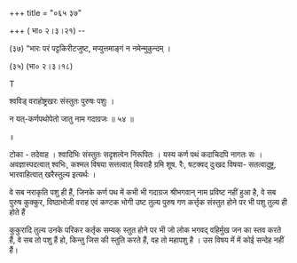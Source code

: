 +++
title = "०६५ ३७"

+++
( भा० २।३।२१) -- 

(३७) “भारः परं पट्टकिरीटजुष्ट, मप्युत्तमाङ्गं न नमेन्मुकुन्दम् । 

(३५) (भा० २।३।१८) 

T 

श्वविड् वराहोष्ट्रखरः संस्तुतः पुरुषः पशुः । 

न यत्-कर्णपथोपेतो जातु नाम गदाग्रजः ॥ ५४ ॥ 

॥ 

टोका - तदेवाह । श्वादिभिः संस्तुतः सदृशत्वेन निरूपितः । यस्य कर्ण पथं कदाचिदपि नागतः सः । अवज्ञास्पदत्वात् श्वभिः, कश्मल विषया सत्तत्वात् विवराहै ग्रमि शूष. रैः, षटक्वद् दुःखद विषया- सतत्वादुष्ट्र, भारवाहित्वात् खरैस्तुल्य इत्यर्थः । 

वे सब नराकृति पशु ही हैं, जिनके कर्ण पथ में कभी भी गदाग्रज श्रीभगवान् नाम प्रविष्ट नहीं हुआ है, वे सब पुरुष कुक्कुर, विष्ठाभोजी वराह एवं कण्टक भोगी उष्ट तुल्य पुरुष गण कर्त्तृक संस्तुत होने पर भी पशु तुल्य ही होते हैं 

कुकुरादि तुल्य उनके परिकर कर्तृक सम्यक् स्तुत होने पर भी जो लोक भगवद् वहिर्मुख जन का स्तव करते हैं, वे सब तो पशु हैं हो, किन्तु जिस की स्तुति करते हैं, वह तो महापशु है । उस विषय में में कोई सन्देह नहीं हैं। 
